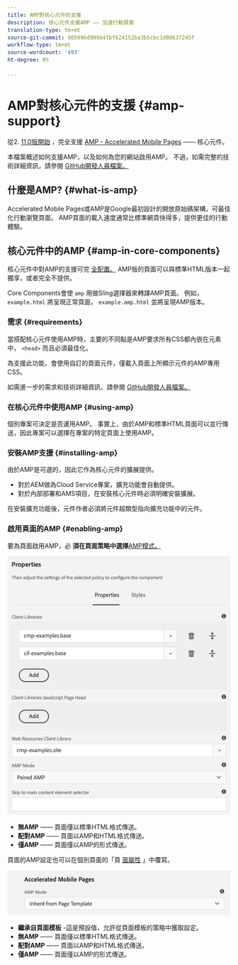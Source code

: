 ```yaml
---
title: AMP對核心元件的支援
description: 核心元件支援AMP —— 加速行動頁面
translation-type: tm+mt
source-git-commit: 905096d909d4fbf624152ba3b5cbc1d80637245f
workflow-type: tm+mt
source-wordcount: '493'
ht-degree: 0%

---
```



# AMP對核心元件的支援 {#amp-support}

從2. [11.0版開始](/help/versions.md) ，完全支援 [AMP - Accelerated Mobile Pages](https://developers.google.com/amp) —— 核心元件。

本檔案概述如何支援AMP，以及如何為您的網站啟用AMP。 不過，如需完整的技術詳細資訊，請參閱 [GitHub開發人員檔案。](https://github.com/adobe/aem-core-wcm-components/tree/master/extensions/amp)

## 什麼是AMP? {#what-is-amp}

Accelerated Mobile Pages或AMP是Google最初設計的開放原始碼架構，可最佳化行動瀏覽頁面。 AMP頁面的載入速度通常比標準網頁快得多，提供更佳的行動體驗。

## 核心元件中的AMP {#amp-in-core-components}

核心元件中對AMP的支援可完 [全配置。](#enabling-amp) AMP版的頁面可以與標準HTML版本一起獨享，或者完全不提供。

Core Components會使 `amp` 用做Sling選擇器來轉譯AMP頁面。 例如， `example.html` 將呈現正常頁面， `example.amp.html` 並將呈現AMP版本。

### 需求 {#requirements}

當搭配核心元件使用AMP時，主要的不同點是AMP要求所有CSS都內嵌在元素中， `<head>` 而且必須最佳化。

為支援此功能，會使用自訂的頁面元件，僅載入頁面上所顯示元件的AMP專用CSS。

如需進一步的需求和技術詳細資訊，請參閱 [GitHub開發人員檔案。](https://github.com/adobe/aem-core-wcm-components/tree/master/extensions/amp)

### 在核心元件中使用AMP {#using-amp}

個別專案可決定是否運用AMP。 事實上，由於AMP和標準HTML頁面可以並行傳送，因此專案可以選擇在專案的特定頁面上使用AMP。

### 安裝AMP支援 {#installing-amp}

由於AMP是可選的，因此它作為核心元件的擴展提供。

* 對於AEM做為Cloud Service專案，擴充功能會自動提供。
* 對於內部部署和AMS項目，在安裝核心元件時必須明確安裝擴展。

在安裝擴充功能後，元件作者必須將元件超類型指向擴充功能中的元件。

### 啟用頁面的AMP {#enabling-amp}

要為頁面啟用AMP，必 **須在頁面策略中選擇**[AMP模式。](https://docs.adobe.com/content/help/en/experience-manager-65/authoring/siteandpage/templates.html#editingatemplatepagepolicies)

![AMP頁面策略選項](/help/assets/amp-policy.png)

* **無AMP** —— 頁面僅以標準HTML格式傳送。
* **配對AMP** —— 頁面以AMP和HTML格式傳送。
* **僅AMP** —— 頁面僅以AMP的形式傳送。

頁面的AMP設定也可以在個別頁面的「頁 [面屬性](https://docs.adobe.com/content/help/en/experience-manager-65/authoring/authoring/editing-page-properties.html) 」中覆寫。

![AMP頁面屬性](/help/assets/amp-page-properties.png)

* **繼承自頁面模板** -這是預設值，允許從頁面模板的策略中獲取設定。
* **無AMP** —— 頁面僅以標準HTML格式傳送。
* **配對AMP** —— 頁面以AMP和HTML格式傳送。
* **僅AMP** —— 頁面僅以AMP的形式傳送。

